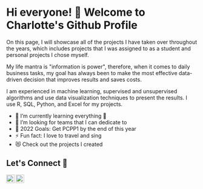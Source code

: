 # Hi everyone! 👋 Welcome to Charlotte's Github Profile 

On this page, I will showcase all of the projects I have taken over throughout the years, which includes projects that I was assigned to as a student and personal projects I chose myself. 

My life mantra is "information is power", therefore, when it comes to daily business tasks, my goal has always been to make the most effective data-driven decision that improves results and saves costs. 

I am experienced in machine learning, supervised and unsupervised algorithms and use data visualization techniques to present the results. I use R, SQL,  Python, and Excel for my projects.

- 🌱 I’m currently learning everything 🤣
- 👯 I’m looking for teams that I can dedicate to
- 🥅 2022 Goals: Get PCPP1 by the end of this year
- ⚡ Fun fact: I love to travel and sing
- 😻 Check out the projects I created

## Let's Connect 💬

<a href = "https://www.linkedin.com/in/charlotte-trinh-85162716b">
  <img align="left" alt = "Chartrnh | LinkedIn" width="22px" src = "https://user-images.githubusercontent.com/108549500/194794428-672c01e5-d2dd-41d0-aad7-a1f0281d5a42.png" />  
<a href = "[https://www.linkedin.com/in/charlotte-trinh-85162716b](https://www.instagram.com/_charlotte.0911_ )">
  <img align="left" alt = "Chartrnh | Instagram" width="22px" src = "https://user-images.githubusercontent.com/108549500/194790449-530b24a8-6c1c-49dc-94a8-d9a53ddb0a72.png" /> 
<br />
  
  


<!--
**Chartrnh/Chartrnh** is a ✨ _special_ ✨ repository because its `README.md` (this file) appears on your GitHub profile.

Here are some ideas to get you started:

- 🔭 I’m currently working on ...
- 🌱 I’m currently learning ...
- 👯 I’m looking to collaborate on ...
- 🤔 I’m looking for help with ...
- 💬 Ask me about ...
- 📫 How to reach me: ...
- 😄 Pronouns: ...
- ⚡ Fun fact: ...
-->
